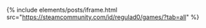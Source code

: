 {% include elements/posts/iframe.html src="https://steamcommunity.com/id/regulad0/games/?tab=all" %}
